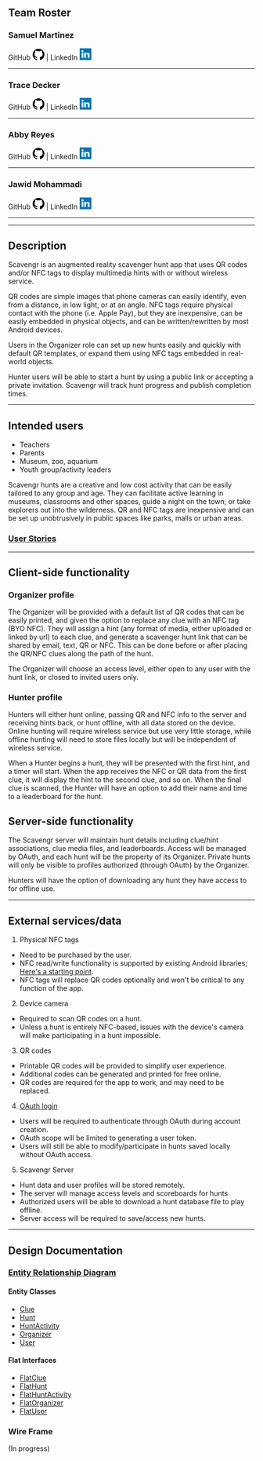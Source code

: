 ## Team Roster

### Samuel Martinez
  
GitHub [![GitHub](github.png)](https://github.com/semartinez147) | LinkedIn [![LinkedIn](linkedin.png)](https://linkedin.com/in/semartinez147)

--- 
 
### Trace Decker

GitHub [![GitHub](github.png)](https://github.com/TraceDecker/) | LinkedIn [![LinkedIn](linkedin.png)](https://www.linkedin.com/in/trace-decker-cohort9/)

---
 
### Abby Reyes

GitHub [![GitHub](github.png)](https://github.com/mabbyreyes/) | LinkedIn [![LinkedIn](linkedin.png)](https://www.linkedin.com/in/maritzaareyes/)

---
  
### Jawid Mohammadi

GitHub [![GitHub](github.png)](https://github.com/Jawidmohammadi/) | LinkedIn [![LinkedIn](linkedin.png)](https://www.linkedin.com/in/jawid-mohammadi/)

---

---

## Description

Scavengr is an augmented reality scavenger hunt app that uses QR codes and/or NFC tags to display multimedia hints with or without wireless service.  

QR codes are simple images that phone cameras can easily identify, even from a distance, in low light, or at an angle.  NFC tags require physical contact with the phone (i.e. Apple Pay), but they are inexpensive, can be easily embedded in physical objects, and can be written/rewritten by most Android devices.  

Users in the Organizer role can set up new hunts easily and quickly with default QR templates, or expand them using NFC tags embedded in real-world objects.  

Hunter users will be able to start a hunt by using a public link or accepting a private invitation.  Scavengr will track hunt progress and publish completion times.

---

## Intended users

* Teachers
* Parents
* Museum, zoo, aquarium
* Youth group/activity leaders

Scavengr hunts are a creative and low cost activity that can be easily tailored to any group and age.  They can facilitate active learning in museums, classrooms and other spaces, guide a night on the town, or take explorers out into the wilderness.  QR and NFC tags are inexpensive and can be set up unobtrusively in public spaces like parks, malls or urban areas.


### [User Stories](user_stories.md)

---

## Client-side functionality

### Organizer profile

The Organizer will be provided with a default list of QR codes that can be easily printed, and given the option to replace any clue with an NFC tag (BYO NFC).  They will assign a hint (any format of media, either uploaded or linked by url) to each clue, and generate a scavenger hunt link that can be shared by email, text, QR or NFC.  This can be done before or after placing the QR/NFC clues along the path of the hunt.

The Organizer will choose an access level, either open to any user with the hunt link, or closed to invited users only.

### Hunter profile

Hunters will either hunt online, passing QR and NFC info to the server and receiving hints back, or hunt offline, with all data stored on the device.  Online hunting will require wireless service but use very little storage, while offline hunting will need to store files locally but will be independent of wireless service.

When a Hunter begins a hunt, they will be presented with the first hint, and a timer will start.  When the app receives the NFC or QR data from the first clue, it will display the  hint to the second clue, and so on.  When the final clue is scanned, the Hunter will have an option to add their name and time to a leaderboard for the hunt.


## Server-side functionality

The Scavengr server will maintain hunt details including clue/hint associations, clue media files, and leaderboards.  Access will be managed by OAuth, and each hunt will be the property of its Organizer.  Private hunts will only be visible to profiles authorized (through OAuth) by the Organizer.

Hunters will have the option of downloading any hunt they have access to for offline use.

---

## External services/data

1. Physical NFC tags 
  * Need to be purchased by the user.
  * NFC read/write functionality is supported by existing Android libraries; [Here's a starting point](https://developer.android.com/guide/topics/connectivity/nfc/nfc).
  * NFC tags will replace QR codes optionally and won't be critical to any function of the app.
  
2. Device camera
  * Required to scan QR codes on a hunt.
  * Unless a hunt is entirely NFC-based, issues with the device's camera will make participating in a hunt impossible.
  
3. QR codes
  * Printable QR codes will be provided to simplify user experience.
  * Additional codes can be generated and printed for free online.
  * QR codes are required for the app to work, and may need to be replaced.
  
4. [OAuth login](https://oauth.net/2/)
  * Users will be required to authenticate through OAuth during account creation.
  * OAuth scope will be limited to generating a user token.
  * Users will still be able to modify/participate in hunts saved locally without OAuth access.
  
5. Scavengr Server 
  * Hunt data and user profiles will be stored remotely.
  * The server will manage access levels and scoreboards for hunts
  * Authorized users will be able to download a hunt database file to play offline.
  * Server access will be required to save/access new hunts.

---

## Design Documentation

### [Entity Relationship Diagram](erd.md)

#### Entity Classes

* [Clue](https://github.com/staj-scavengers/server/blob/master/src/main/java/io/github/stajscavengers/scavenger/model/entity/Clue.java)
* [Hunt](https://github.com/staj-scavengers/server/blob/master/src/main/java/io/github/stajscavengers/scavenger/model/entity/Hunt.java)
* [HuntActivity](https://github.com/staj-scavengers/server/blob/master/src/main/java/io/github/stajscavengers/scavenger/model/entity/HuntActivity.java)
* [Organizer](https://github.com/staj-scavengers/server/blob/master/src/main/java/io/github/stajscavengers/scavenger/model/entity/Organizer.java)
* [User](https://github.com/staj-scavengers/server/blob/master/src/main/java/io/github/stajscavengers/scavenger/model/entity/User.java)

#### Flat Interfaces

* [FlatClue](https://github.com/staj-scavengers/server/blob/master/src/main/java/io/github/stajscavengers/scavenger/view/FlatClue.java)
* [FlatHunt](https://github.com/staj-scavengers/server/blob/master/src/main/java/io/github/stajscavengers/scavenger/view/FlatHunt.java)
* [FlatHuntActivity](https://github.com/staj-scavengers/server/blob/master/src/main/java/io/github/stajscavengers/scavenger/view/FlatHuntActivity.java)
* [FlatOrganizer](https://github.com/staj-scavengers/server/blob/master/src/main/java/io/github/stajscavengers/scavenger/view/FlatOrganizer.java)
* [FlatUser](https://github.com/staj-scavengers/server/blob/master/src/main/java/io/github/stajscavengers/scavenger/view/FlatUser.java)


###  Wire Frame
(In progress)
